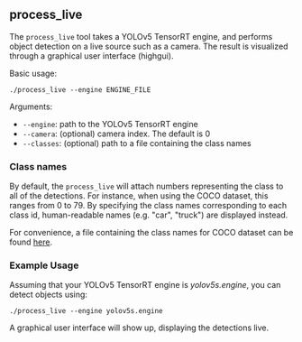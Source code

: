 ## process_live

The ```process_live``` tool takes a YOLOv5 TensorRT engine, and performs object detection on a live source such as a camera. The result is visualized through a graphical user interface (highgui).

Basic usage:
```
./process_live --engine ENGINE_FILE
```

Arguments:
- ```--engine```: path to the YOLOv5 TensorRT engine
- ```--camera```: (optional) camera index. The default is 0
- ```--classes```: (optional) path to a file containing the class names


### Class names

By default, the ```process_live``` will attach numbers representing the class to all of the detections. For instance, when using the COCO dataset, this ranges from 0 to 79. By specifying the class names corresponding to each class id, human-readable names (e.g. "car", "truck") are displayed instead.

For convenience, a file containing the class names for COCO dataset can be found [here](../coco.txt).

### Example Usage

Assuming that your YOLOv5 TensorRT engine is <em>yolov5s.engine</em>, you can detect objects using:
```
./process_live --engine yolov5s.engine
```
A graphical user interface will show up, displaying the detections live.
